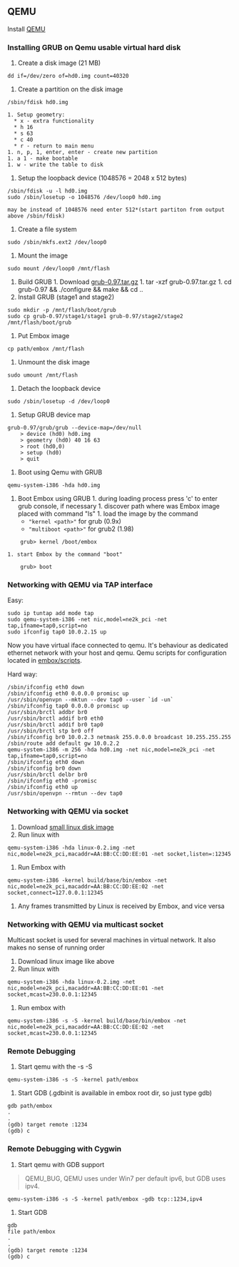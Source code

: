 

## QEMU ##

Install [QEMU](http://wiki.qemu.org/Download)

### Installing GRUB on Qemu usable virtual hard disk ###

  1. Create a disk image (21 MB)
```
dd if=/dev/zero of=hd0.img count=40320
```
  1. Create a partition on the disk image
```
/sbin/fdisk hd0.img
```
    1. Setup geometry:
      * x - extra functionality
      * h 16
      * s 63
      * c 40
      * r - return to main menu
    1. n, p, 1, enter, enter - create new partition
    1. a 1 - make bootable
    1. w - write the table to disk
  1. Setup the loopback device (1048576 = 2048 x 512 bytes)
```
/sbin/fdisk -u -l hd0.img
sudo /sbin/losetup -o 1048576 /dev/loop0 hd0.img

may be instead of 1048576 need enter 512*(start partiton from output above /sbin/fdisk)
```

  1. Create a file system
```
sudo /sbin/mkfs.ext2 /dev/loop0
```
  1. Mount the image
```
sudo mount /dev/loop0 /mnt/flash
```
  1. Build GRUB
    1. Download [grub-0.97.tar.gz](ftp://alpha.gnu.org/gnu/grub/grub-0.97.tar.gz)
    1. tar -xzf grub-0.97.tar.gz
    1. cd grub-0.97 && ./configure && make && cd ..
  1. Install GRUB (stage1 and stage2)
```
sudo mkdir -p /mnt/flash/boot/grub
sudo cp grub-0.97/stage1/stage1 grub-0.97/stage2/stage2 /mnt/flash/boot/grub
```
  1. Put Embox image
```
cp path/embox /mnt/flash
```
  1. Unmount the disk image
```
sudo umount /mnt/flash
```
  1. Detach the loopback device
```
sudo /sbin/losetup -d /dev/loop0
```
  1. Setup GRUB device map
```
grub-0.97/grub/grub --device-map=/dev/null
    > device (hd0) hd0.img
    > geometry (hd0) 40 16 63
    > root (hd0,0)
    > setup (hd0)
    > quit
```
  1. Boot using Qemu with GRUB
```
qemu-system-i386 -hda hd0.img
```
  1. Boot Embox using GRUB
    1. during loading process press 'c' to enter grub console, if necessary
    1. discover path where was Embox image placed with command "ls"
    1. load the image by the command
      * `"kernel <path>"` for grub (0.9x)
      * `"multiboot <path>"` for grub2 (1.98)
```
    grub> kernel /boot/embox
```
    1. start Embox by the command "boot"
```
    grub> boot
```

### Networking with QEMU via TAP interface ###
Easy:
```
sudo ip tuntap add mode tap 
sudo qemu-system-i386 -net nic,model=ne2k_pci -net tap,ifname=tap0,script=no
sudo ifconfig tap0 10.0.2.15 up
```
Now you have virtual iface connected to qemu. It's behaviour as dedicated ethernet network with your host and qemu. Qemu scripts for configuration located in [embox/scripts](http://code.google.com/p/embox/source/browse/#svn%2Ftrunk%2Fembox%2Fscripts).

Hard way:
```
/sbin/ifconfig eth0 down
/sbin/ifconfig eth0 0.0.0.0 promisc up
/usr/sbin/openvpn --mktun --dev tap0 --user `id -un`
/sbin/ifconfig tap0 0.0.0.0 promisc up
/usr/sbin/brctl addbr br0
/usr/sbin/brctl addif br0 eth0
/usr/sbin/brctl addif br0 tap0
/usr/sbin/brctl stp br0 off
/sbin/ifconfig br0 10.0.2.3 netmask 255.0.0.0 broadcast 10.255.255.255
/sbin/route add default gw 10.0.2.2
qemu-system-i386 -m 256 -hda hd0.img -net nic,model=ne2k_pci -net tap,ifname=tap0,script=no
/sbin/ifconfig eth0 down
/sbin/ifconfig br0 down
/usr/sbin/brctl delbr br0
/sbin/ifconfig eth0 -promisc
/sbin/ifconfig eth0 up
/usr/sbin/openvpn --rmtun --dev tap0
```

### Networking with QEMU via socket ###

  1. Download [small linux disk image](http://wiki.qemu.org/download/linux-0.2.img.bz2)
  1. Run linux with
```
qemu-system-i386 -hda linux-0.2.img -net nic,model=ne2k_pci,macaddr=AA:BB:CC:DD:EE:01 -net socket,listen=:12345
```
  1. Run Embox with
```
qemu-system-i386 -kernel build/base/bin/embox -net nic,model=ne2k_pci,macaddr=AA:BB:CC:DD:EE:02 -net socket,connect=127.0.0.1:12345
```
  1. Any frames transmitted by Linux is received by Embox, and vice versa

### Networking with QEMU via multicast socket ###

Multicast socket is used for several machines in virtual network. It also makes no
sense of running order

  1. Download linux image like above
  1. Run linux with
```
qemu-system-i386 -hda linux-0.2.img -net nic,model=ne2k_pci,macaddr=AA:BB:CC:DD:EE:01 -net socket,mcast=230.0.0.1:12345
```
  1. Run embox with
```
qemu-system-i386 -s -S -kernel build/base/bin/embox -net nic,model=ne2k_pci,macaddr=AA:BB:CC:DD:EE:02 -net socket,mcast=230.0.0.1:12345
```


### Remote Debugging ###

  1. Start qemu with the -s -S
```
qemu-system-i386 -s -S -kernel path/embox
```
  1. Start GDB (.gdbinit is available in embox root dir, so just type gdb)
```
gdb path/embox
.
.
(gdb) target remote :1234
(gdb) c
```

### Remote Debugging with Cygwin ###

  1. Start qemu with GDB support
> QEMU\_BUG, QEMU uses under Win7 per default ipv6, but GDB uses ipv4.
```
qemu-system-i386 -s -S -kernel path/embox -gdb tcp::1234,ipv4 
```
  1. Start GDB
```
gdb 
file path/embox
.
.
(gdb) target remote :1234
(gdb) c
```
